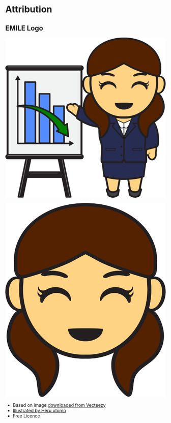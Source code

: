 # Attribution

## EMILE Logo

![EMILE Logo](logo.svg)

![EMILE Small Logo](logo-small.svg)

- Based on image [downloaded from Vecteezy](https://www.vecteezy.com/vector-art/5332555-vector-cartoon-illustration-of-cute-business-woman-in-uniform-suit-with-presentation)
- [Illustrated by Heru utomo](https://www.vecteezy.com/members/herupujiutomo480266)
- Free Licence

